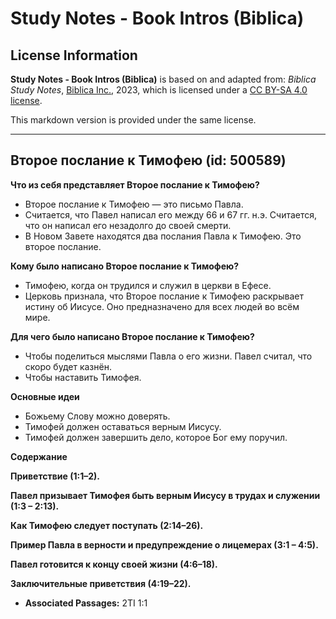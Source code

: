 # Study Notes - Book Intros (Biblica)

## License Information

**Study Notes - Book Intros (Biblica)** is based on and adapted from: _Biblica Study Notes_, [Biblica Inc.](https://www.biblica.com/), 2023, which is licensed under a [CC BY-SA 4.0 license](https://creativecommons.org/licenses/by-sa/4.0/legalcode.en).

This markdown version is provided under the same license.



--------------------------------

## Второе послание к Тимофею (id: 500589)

**Что из себя представляет Второе послание к Тимофею?**

* Второе послание к Тимофею — это письмо Павла.
* Считается, что Павел написал его между 66 и 67 гг. н.э. Считается, что он написал его незадолго до своей смерти.
* В Новом Завете находятся два послания Павла к Тимофею. Это второе послание.

**Кому было написано Второе послание к Тимофею?**

* Тимофею, когда он трудился и служил в церкви в Ефесе.
* Церковь признала, что Второе послание к Тимофею раскрывает истину об Иисусе. Оно предназначено для всех людей во всём мире.

**Для чего было написано Второе послание к Тимофею?**

* Чтобы поделиться мыслями Павла о его жизни. Павел считал, что скоро будет казнён.
* Чтобы наставить Тимофея.

**Основные идеи**

* Божьему Слову можно доверять.
* Тимофей должен оставаться верным Иисусу.
* Тимофей должен завершить дело, которое Бог ему поручил.

**Содержание**

**Приветствие (1:1–2\).**

**Павел призывает Тимофея быть верным Иисусу в трудах и служении (1:3 – 2:13\).**

**Как Тимофею следует поступать (2:14–26\).**

**Пример Павла в верности и предупреждение о лицемерах (3:1 – 4:5\).**

**Павел готовится к концу своей жизни (4:6–18\).**

**Заключительные приветствия (4:19–22\).**

* **Associated Passages:** 2TI 1:1

